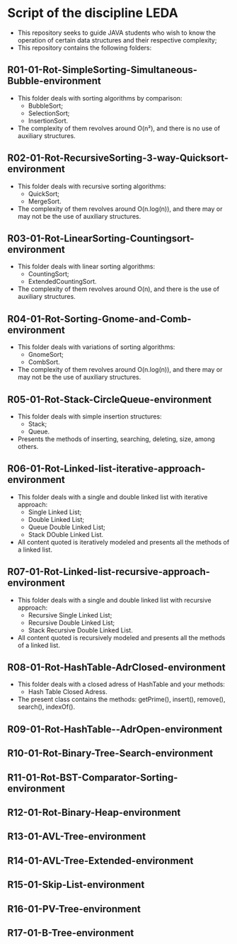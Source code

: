 # Script of the discipline LEDA

- This repository seeks to guide JAVA students who wish to know the operation of certain data structures and their respective complexity;
- This repository contains the following folders:

## R01-01-Rot-SimpleSorting-Simultaneous-Bubble-environment
- This folder deals with sorting algorithms by comparison:
  * BubbleSort;
  * SelectionSort;
  * InsertionSort.
- The complexity of them revolves around O(n²), and there is no use of auxiliary structures.

## R02-01-Rot-RecursiveSorting-3-way-Quicksort-environment
- This folder deals with recursive sorting algorithms:
  * QuickSort;
  * MergeSort.
- The complexity of them revolves around O(n.log(n)), and there may or may not be the use of auxiliary structures.

## R03-01-Rot-LinearSorting-Countingsort-environment
- This folder deals with linear sorting algorithms:
  * CountingSort;
  * ExtendedCountingSort.
- The complexity of them revolves around O(n), and there is the use of auxiliary structures.

## R04-01-Rot-Sorting-Gnome-and-Comb-environment
- This folder deals with variations of sorting algorithms:
  * GnomeSort;
  * CombSort.
- The complexity of them revolves around O(n.log(n)), and there may or may not be the use of auxiliary structures.

## R05-01-Rot-Stack-CircleQueue-environment
- This folder deals with simple insertion structures:
  * Stack;
  * Queue.
- Presents the methods of inserting, searching, deleting, size, among others.

## R06-01-Rot-Linked-list-iterative-approach-environment
- This folder deals with a single and double linked list with iterative approach:
  * Single Linked List;
  * Double Linked List;
  * Queue Double Linked List;
  * Stack DOuble Linked List.
- All content quoted is iteratively modeled and presents all the methods of a linked list.

## R07-01-Rot-Linked-list-recursive-approach-environment
- This folder deals with a single and double linked list with recursive approach:
  * Recursive Single Linked List;
  * Recursive Double Linked List;
  * Stack Recursive Double Linked List.
- All content quoted is recursively modeled and presents all the methods of a linked list.

## R08-01-Rot-HashTable-AdrClosed-environment
- This folder deals with a closed adress of HashTable and your methods:
  * Hash Table Closed Adress.
- The present class contains the methods: getPrime(), insert(), remove(), search(), indexOf().

## R09-01-Rot-HashTable--AdrOpen-environment

## R10-01-Rot-Binary-Tree-Search-environment

## R11-01-Rot-BST-Comparator-Sorting-environment

## R12-01-Rot-Binary-Heap-environment

## R13-01-AVL-Tree-environment

## R14-01-AVL-Tree-Extended-environment

## R15-01-Skip-List-environment

## R16-01-PV-Tree-environment

## R17-01-B-Tree-environment
